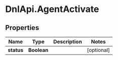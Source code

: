 # DnlApi.AgentActivate

## Properties
Name | Type | Description | Notes
------------ | ------------- | ------------- | -------------
**status** | **Boolean** |  | [optional] 


